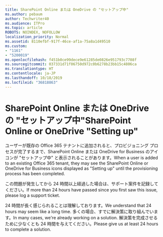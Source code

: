 ```yaml
---
title: SharePoint Online または OneDrive の "セットアップ中"
ms.author: pebaum
author: Techwriter40
ms.audience: ITPro
ms.topic: article
ROBOTS: NOINDEX, NOFOLLOW
localization_priority: Normal
ms.assetid: 8110efbf-917f-46ce-af1a-75a8a1d49510
ms.custom:
- "1161"
- "5200019"
ms.openlocfilehash: f451b0ce99dece9e61285de0826e951793c7708f
ms.sourcegitcommit: 037331d71f06750d972c0b6278b23bb15c4806ca
ms.translationtype: HT
ms.contentlocale: ja-JP
ms.lasthandoff: 10/18/2019
ms.locfileid: "36818863"
---
```

# <a name="sharepoint-online-or-onedrive-setting-up"></a><span data-ttu-id="193db-102">SharePoint Online または OneDrive の "セットアップ中"</span><span class="sxs-lookup"><span data-stu-id="193db-102">SharePoint Online or OneDrive "Setting up"</span></span>

<span data-ttu-id="193db-103">ユーザーが既存の Office 365 テナントに追加されると、プロビジョニング プロセスが完了するまで、SharePoint Online または OneDrive for Business のアイコンが "セットアップ中" と表示されることがあります。</span><span class="sxs-lookup"><span data-stu-id="193db-103">When a user is added to an existing Office 365 tenant, they may see the SharePoint Online or OneDrive for Business icons displayed as "Setting up" until the provisioning process has been completed.</span></span>

<span data-ttu-id="193db-104">この問題が発生してから 24 時間以上経過した場合は、サポート案件を記録してください。</span><span class="sxs-lookup"><span data-stu-id="193db-104">If more than 24 hours have passed since you first saw this issue, please log a support ticket.</span></span>

<span data-ttu-id="193db-105">24 時間が長く感じられることは理解しております。</span><span class="sxs-lookup"><span data-stu-id="193db-105">We understand that 24 hours may seem like a long time.</span></span> <span data-ttu-id="193db-106">多くの場合、すでに解決策に取り組んでいます。</span><span class="sxs-lookup"><span data-stu-id="193db-106">In many cases, we're already working on a solution.</span></span> <span data-ttu-id="193db-107">解決策を完成させるために少なくとも 24 時間を与えてください。</span><span class="sxs-lookup"><span data-stu-id="193db-107">Please give us at least 24 hours to complete a solution.</span></span>

